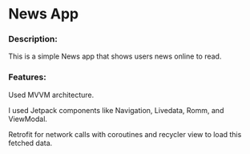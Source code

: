 # **News App**

### Description:
This is a simple News app that shows users news online to read.

### Features:
Used MVVM architecture.

I used Jetpack components like Navigation, Livedata, Romm, and ViewModal.

Retrofit for network calls with coroutines and recycler view to load this fetched data.

